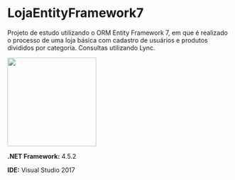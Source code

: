 # LojaEntityFramework7

Projeto de estudo utilizando o ORM Entity Framework 7, em que é realizado o processo de uma loja básica com cadastro de usuários e produtos divididos por categoria. Consultas utilizando Lync.

<img src="http://hostingreviewasp.net/wp-content/uploads/Reliable-Entity-Framework-7-Hosting.jpg" height="200">

**.NET Framework:** 4.5.2

**IDE:** Visual Studio 2017
